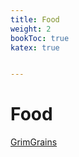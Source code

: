 ```yaml
---
title: Food
weight: 2
bookToc: true
katex: true


---
```


# Food
[GrimGrains](https://grimgrains.com/site/ao_nori.html)